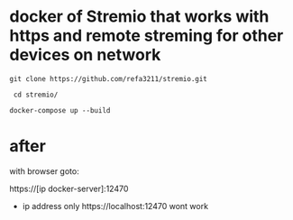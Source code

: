 # docker of Stremio that works with https and remote streming for other devices on network 

```
git clone https://github.com/refa3211/stremio.git
```
```
 cd stremio/
```
```
docker-compose up --build
```

# after

with browser goto:

https://[ip docker-server]:12470

* ip address only
https://localhost:12470
wont work
